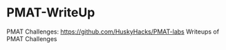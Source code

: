 # PMAT-WriteUp
PMAT Challenges: https://github.com/HuskyHacks/PMAT-labs
Writeups of PMAT Challenges
